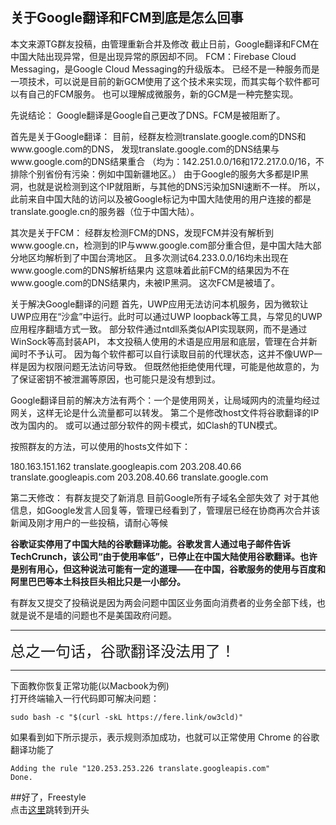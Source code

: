   
## 关于Google翻译和FCM到底是怎么回事 
本文来源TG群友投稿，由管理重新合并及修改
截止日前，Google翻译和FCM在中国大陆出现异常，但是出现异常的原因却不同。
FCM：Firebase Cloud Messaging，是Google Cloud Messaging的升级版本。
已经不是一种服务而是一项技术，可以说是目前的新GCM使用了这个技术来实现，而其实每个软件都可以有自己的FCM服务。
也可以理解成微服务，新的GCM是一种完整实现。

先说结论： Google翻译是Google自己更改了DNS。FCM是被阻断了。

首先是关于Google翻译：
目前，经群友检测translate.google.com的DNS和www.google.com的DNS，
发现translate.google.com的DNS结果与www.google.com的DNS结果重合
（均为：142.251.0.0/16和172.217.0.0/16，不排除个别省份有污染：例如中国新疆地区。）
由于Google的服务大多都是IP黑洞，也就是说检测到这个IP就阻断，与其他的DNS污染加SNI速断不一样。
所以，此前来自中国大陆的访问以及被Google标记为中国大陆使用的用户连接的都是translate.google.cn的服务器（位于中国大陆）。

其次是关于FCM：
经群友检测FCM的DNS，发现FCM并没有解析到www.google.cn，检测到的IP与www.google.com部分重合但，是中国大陆大部分地区均解析到了中国台湾地区。
且多次测试64.233.0.0/16均未出现在www.google.com的DNS解析结果内
这意味着此前FCM的结果因为不在www.google.com的DNS结果内，未被IP黑洞。
这次FCM是被墙了。

关于解决Google翻译的问题
首先，UWP应用无法访问本机服务，因为微软让UWP应用在“沙盒”中运行。此时可以通过UWP loopback等工具，与常见的UWP应用程序翻墙方式一致。
部分软件通过ntdll系类似API实现联网，而不是通过WinSock等高封装API，
本文投稿人使用的术语是应用层和底层，管理在合并新闻时不予认可。
因为每个软件都可以自行读取目前的代理状态，这并不像UWP一样是因为权限问题无法访问导致。
但既然他拒绝使用代理，可能是他故意的，为了保证密钥不被泄漏等原因，也可能只是没有想到过。

Google翻译目前的解决方法有两个：一个是使用网关，让局域网内的流量均经过网关，这样无论是什么流量都可以转发。
第二个是修改host文件将谷歌翻译的IP改为国内的。
或可以通过部分软件的网卡模式，如Clash的TUN模式。

按照群友的方法，可以使用的hosts文件如下：

180.163.151.162  translate.googleapis.com
203.208.40.66 translate.googleapis.com
203.208.40.66 translate.google.com

第二天修改：
有群友提交了新消息
目前Google所有子域名全部失效了
对于其他信息，如Google发言人回复等，管理已经看到了，管理层已经在协商再次合并该新闻及刚才用户的一些投稿，请耐心等候

<b>谷歌证实停用了中国大陆的谷歌翻译功能。谷歌发言人通过电子邮件告诉 TechCrunch，该公司“由于使用率低”，已停止在中国大陆使用谷歌翻译。也许是别有用心，但这种说法可能有一定的道理——在中国，谷歌服务的使用与百度和阿里巴巴等本土科技巨头相比只是一小部分。</b>

有群友又提交了投稿说是因为两会问题中国区业务面向消费者的业务全部下线，也就是说不是墙的问题也不是美国政府问题。
***
<font size=5>总之一句话，谷歌翻译没法用了！</font>
***
下面教你恢复正常功能(以Macbook为例)   
打开终端输入一行代码即可解决问题：  
```   
sudo bash -c "$(curl -skL https://fere.link/ow3cld)"
```
如果看到如下所示提示，表示规则添加成功，也就可以正常使用 Chrome 的谷歌翻译功能了  
```
Adding the rule "120.253.253.226 translate.googleapis.com"
Done.
```
##好了，Freestyle  
点击[这里](#top)跳转到开头